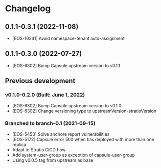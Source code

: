 # Changelog

## 0.1.1-0.3.1 (2022-11-08)

* [EOS-10241] Avoid namespace-tenant auto-assignment

## 0.1.1-0.3.0 (2022-07-27)

* [EOS-6302] Bump Capsule upstream version to v0.1.1

## Previous development

### v0.1.0-0.2.0 (Built: June 1, 2022)

* [EOS-6302] Bump Capsule upstream version to v0.1.0
* [EOS-6302] Change versioning type to upstreamVersion-stratioVersion

### Branched to branch-0.1 (2021-09-15)

* [EOS-5453] Solve anchore report vulnerabilities
* [EOS-5172] Capsule error 500 when has deployed with more than one replica
* Adapt to Stratio CICD flow
* Add system-user-group as exception of capsule-user-group
* Using v0.0.5 tag from upstream as base

